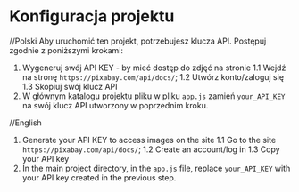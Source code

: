 # Konfiguracja projektu
//Polski
Aby uruchomić ten projekt, potrzebujesz klucza API. Postępuj zgodnie z poniższymi krokami:

1. Wygeneruj swój API KEY - by mieć dostęp do zdjęć na stronie
    1.1 Wejdź na stronę `https://pixabay.com/api/docs/`;
    1.2 Utwórz konto/zaloguj się
    1.3 Skopiuj swój klucz API
2. W głównym katalogu projektu pliku w pliku `app.js`  zamień `your_API_KEY` na swój klucz API utworzony w poprzednim kroku.

//English
1. Generate your API KEY to access images on the site
  1.1 Go to the site `https://pixabay.com/api/docs/`;
  1.2 Create an account/log in
  1.3 Copy your API key
2. In the main project directory, in the `app.js` file, replace `your_API_KEY` with your API key created in the previous step.
